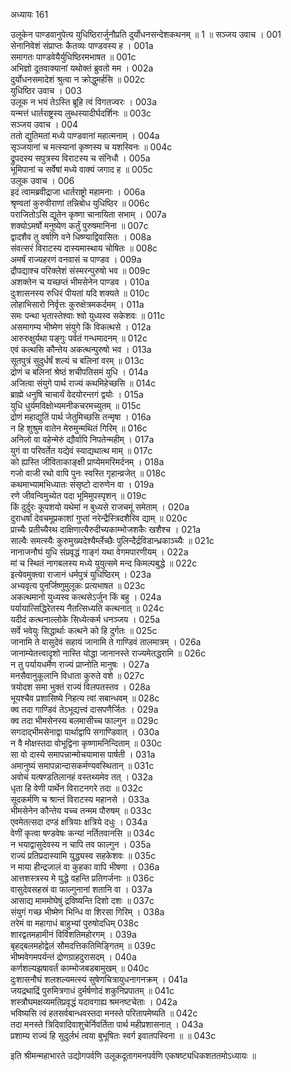अध्यायः 161

उलूकेन पाण्डवानुपेत्य युधिष्ठिरार्जुनौप्रति दुर्योधनसन्देशकथनम् ॥ 1 ॥
सञ्जय उवाच ।	001    
सेनानिवेशं संप्राप्तः कैतव्यः पाण्डवस्य ह ।	001a  
समागतः पाण्डवेयैर्युधिष्ठिरमभाषत ॥	001c  
अभिज्ञो दूतवाक्यानां यथोक्तं ब्रुवतो मम ।	002a  
दुर्योधनसमादेशं श्रुत्वा न क्रोद्धुमर्हसि ॥	002c  
युधिष्ठिर उवाच ।	003    
उलूक न भयं तेऽस्ति ब्रूहि त्वं विगतज्वरः ।	003a  
यन्मत्तं धार्तराष्ट्रस्य लुब्धस्यादीर्घदर्शिनः ॥	003c  
सञ्जय उवाच ।	004    
ततो द्युतिमतां मध्ये पाण्डवानां महात्मनाम् ।	004a  
सृञ्जयानां च मत्स्यानां कृष्णस्य च यशस्विनः ॥	004c  
द्रुपदस्य सपुत्रस्य विराटस्य च संनिधौ ।	005a  
भूमिपानां च सर्वेषां मध्ये वाक्यं जगाद ह ॥	005c  
उलूक उवाच ।	006    
इदं त्वामब्रवीद्राजा धार्तराष्ट्रो महामनाः ।	006a  
श्रृण्वतां कुरुवीराणां तन्निबोध युधिष्ठिर ॥	006c  
पराजितोऽसि द्यूतेन कृष्णा चानायिता सभाम् ।	007a  
शक्योऽमर्षो मनुष्येण कर्तुं पुरुषमानिना ॥	007c  
द्वादशैव तु वर्षाणि वने धिष्ण्याद्विवासितः ।	008a  
संवत्सरं विराटस्य दास्यमास्थाय चोषितः ॥	008c  
अमर्षं राज्यहरणं वनवासं च पाण्डव ।	009a  
द्रौपद्याश्च परिक्लेशं संस्मरन्पुरुषो भव ॥	009c  
अशक्तेन च यच्छप्तं भीमसेनेन पाण्डव ।	010a  
दुःशासनस्य रुधिरं पीयतां यदि शक्यते ॥	010c  
लोहाभिसारो निर्वृत्तः कुरुक्षेत्रमकर्दमम् ।	011a  
समः पन्था भृतास्तेश्वाः श्वो युध्यस्व सकेशवः ॥	011c  
असमागम्य भीष्मेण संयुगे किं विकत्थसे ।	012a  
आरुरुक्षुर्यथा पङ्गुः पर्वतं गन्धमादनम् ॥	012c  
एवं कत्थसि कौन्तेय अकत्थन्पुरुषो भव ।	013a  
सूतपुत्रं सुदुर्धर्षं शल्यं च बलिनां वरम् ॥	013c  
द्रोणं च बलिनां श्रेष्ठं शचीपतिसमं युधि ।	014a  
अजित्वा संयुगे पार्थ राज्यं कथमिहेच्छसि ॥	014c  
ब्राह्मे धनुषि चाचार्यं वेदयोरन्तगं द्वयोः ।	015a  
युधि धुर्यमविक्षोभ्यमनीकचरमच्युतम् ॥	015c  
द्रोणं महाद्युतिं पार्थ जेतुमिच्छसि तन्मृषा ।	016a  
न हि शुश्रुम वातेन मेरुमुन्मथितं गिरिम् ॥	016c  
अनिलो वा वहेन्मेरुं द्यौर्वापि निपतेन्महीम् ।	017a  
युगं वा परिवर्तेत यद्येवं स्याद्यथात्थ माम् ॥	017c   
को ह्यस्ति जीविताकाङ्क्षी प्राप्येममरिमर्दनम् ।	018a  
गजो वाजी रथो वापि पुनः स्वस्ति गृहान्व्रजेत् ॥	018c  
कथमाभ्यामभिध्यातः संसृष्टो दारुणेन वा ।	019a  
रणे जीवन्विमुच्येत पदा भूमिमुपस्पृशन् ॥	019c  
किं दुर्दुरः कूपशयो यथेमां न बुध्यसे राजचमूं समेताम् ।	020a  
दुराधर्षां देवचमूप्रकाशां गुप्तां नरेन्द्रैस्त्रिदशैरिव द्याम् ॥	020c  
प्राच्यैः प्रतीच्यैरथ दाक्षिणात्यैरुदीच्यकाम्भोजशकैः खशैश्च ।	021a  
साल्वैः समत्स्यैः कुरुमुख्यदेश्यैर्म्लेच्छैः पुलिन्दैर्द्रविडान्ध्रकाञ्च्यैः ॥	021c  
नानाजनौघं युधि संप्रवृद्धं गाङ्गं यथा वेगमपारणीयम् ।	022a  
मां च स्थितं नागबलस्य मध्ये युयुत्समे मन्द किमल्पबुद्धे ॥	022c  
इत्येवमुक्त्वा राजानं धर्मपुत्रं युधिष्ठिरम् ।	023a  
अभ्यवृत्य पुनर्जिष्णुमुलूकः प्रत्यभाषत ॥	023c  
अकत्थमानो युध्यस्व कत्थसेऽर्जुन किं बहु ।	024a  
पर्यायात्सिद्धिरेतस्य नैतत्सिध्यति कत्थनात् ॥	024c  
यदीदं कत्थनाल्लोके सिध्येत्कर्म धनञ्जय ।	025a  
सर्वे भवेयुः सिद्धार्थाः कत्थने को हि दुर्गतः ॥	025c  
जानामि ते वासुदेवं सहायं जानामि ते गाण्डिवं तालमात्रम् ।	026a  
जानाम्येतत्त्वादृशो नास्ति योद्धा जानानस्ते राज्यमेतद्धरामि ॥	026c  
न तु पर्यायधर्मेण राज्यं प्राप्नोति मानुषः ।	027a  
मनसैवानुकूलानि विधाता कुरुते वशे ॥	027c  
त्रयोदश समा भुक्तं राज्यं विलपतस्तव ।	028a  
भूयश्चैव प्रशासिष्ये निहत्य त्वां सबान्धवम् ॥	028c  
क्व तदा गाण्डिवं तेऽभूद्यत्त्वं दासपणैर्जितः ।	029a  
क्व तदा भीमसेनस्य बलमासीच्च फाल्गुन ॥	029c  
सगदाद्भीमसेनाद्वा पार्थाद्वापि सगाण्डिवात् ।	030a  
न वै मोक्षस्तदा वोभूद्विना कृष्णामनिन्दिताम् ॥	030c  
सा वो दास्ये समापन्नान्मोचयामास पार्षती ।	031a  
अमानुष्यं समापन्नान्दासकर्मण्यवस्थितान् ॥	031c  
अवोचं यत्षण्डतिलानहं वस्तथ्यमेव तत् ।	032a  
धृता हि वेणी पार्थेन विराटनगरे तदा ॥	032c  
सूदकर्मणि च श्रान्तं विराटस्य महानसे ।	033a  
भीमसेनेन कौन्तेय यच्च तन्मम पौरुषम् ॥	033c  
एवमेतत्सदा दण्डं क्षत्रियाः क्षत्रिये दधुः ।	034a  
वेणीं कृत्वा षण्डवेषः कन्यां नर्तितवानसि ॥	034c  
न भयाद्वासुदेवस्य न चापि तव फाल्गुन ।	035a  
राज्यं प्रतिप्रदास्यामि युद्ध्यस्व सहकेशवः ॥	035c  
न माया हीन्द्रजालं वा कुहका वापि भीषणा ।	036a  
आत्तशस्त्रस्य मे युद्धे वहन्ति प्रतिगर्जनाः ॥	036c  
वासुदेवसहस्रं वा फाल्गुनानां शतानि वा ।	037a  
आसाद्य माममोघेषुं द्रविष्यन्ति दिशो दशः ॥	037c  
संयुगं गच्छ भीष्मेण भिन्धि वा शिरसा गिरिम् ।	038a  
तरेमं वा महागाधं बाहुभ्यां पुरुषोदधिम्	038c  
शारद्वतमहामीनं विविंशतिमहोरगम् ।	039a  
बृहद्बलमहोद्वेलं सौमदत्तिकतिमिङ्गितम् ॥	039c  
भीष्मवेगमपर्यन्तं द्रोणग्राहदुरासदम् ।	040a  
कर्णशल्यझषावर्तं काम्भोजबडबामुखम् ॥	040c  
दुःशासनौघं शलशल्यमत्स्यं सुषेणचित्रायुधनागनक्रम् ।	041a  
जयद्रथाद्रिं पुरुमित्रगाधं दुर्मर्षणोदं शकुनिप्रपातम् ॥	041c  
शस्त्रौघमक्षय्यमतिप्रवृद्धं यदावगाह्य श्रमनष्टचेताः ।	042a  
भविष्यसि त्वं हतसर्वबान्धवस्तदा मनस्ते परितापमेष्यति ॥	042c  
तदा मनस्ते त्रिदिवादिवाशुचेर्निवर्तिता पार्थ महीप्रशासनात् ।	043a  
प्रशाम्य राज्यं हि सुदुर्लभं त्वया बुभूषितः स्वर्ग इवातपस्विना ॥ ॥	043c  

इति श्रीमन्महाभारते उद्योगपर्वणि उलूकदूतागमनपर्वणि एकषष्ट्यधिकशततमोऽध्यायः ॥

